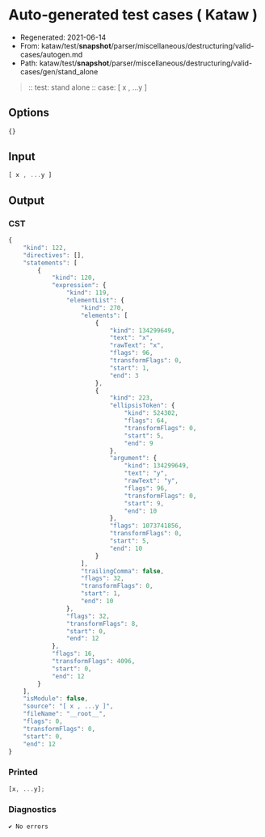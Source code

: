 # Auto-generated test cases ( Kataw )
- Regenerated: 2021-06-14
- From: kataw/test/__snapshot__/parser/miscellaneous/destructuring/valid-cases/autogen.md
- Path: kataw/test/__snapshot__/parser/miscellaneous/destructuring/valid-cases/gen/stand_alone
> :: test: stand alone
> :: case: [ x , ...y ]
## Options

`````js
{}
`````
## Input

`````js
[ x , ...y ]
`````
## Output

### CST

```javascript
{
    "kind": 122,
    "directives": [],
    "statements": [
        {
            "kind": 120,
            "expression": {
                "kind": 119,
                "elementList": {
                    "kind": 270,
                    "elements": [
                        {
                            "kind": 134299649,
                            "text": "x",
                            "rawText": "x",
                            "flags": 96,
                            "transformFlags": 0,
                            "start": 1,
                            "end": 3
                        },
                        {
                            "kind": 223,
                            "ellipsisToken": {
                                "kind": 524302,
                                "flags": 64,
                                "transformFlags": 0,
                                "start": 5,
                                "end": 9
                            },
                            "argument": {
                                "kind": 134299649,
                                "text": "y",
                                "rawText": "y",
                                "flags": 96,
                                "transformFlags": 0,
                                "start": 9,
                                "end": 10
                            },
                            "flags": 1073741856,
                            "transformFlags": 0,
                            "start": 5,
                            "end": 10
                        }
                    ],
                    "trailingComma": false,
                    "flags": 32,
                    "transformFlags": 0,
                    "start": 1,
                    "end": 10
                },
                "flags": 32,
                "transformFlags": 8,
                "start": 0,
                "end": 12
            },
            "flags": 16,
            "transformFlags": 4096,
            "start": 0,
            "end": 12
        }
    ],
    "isModule": false,
    "source": "[ x , ...y ]",
    "fileName": "__root__",
    "flags": 0,
    "transformFlags": 0,
    "start": 0,
    "end": 12
}
```

### Printed

```javascript
[x, ...y];
```

### Diagnostics

```javascript
✔ No errors
```

